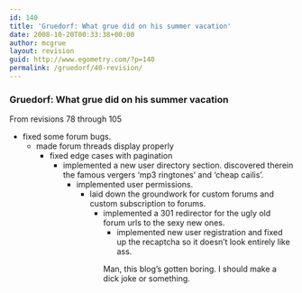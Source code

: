 ```yaml
---
id: 140
title: 'Gruedorf: What grue did on his summer vacation'
date: 2008-10-20T00:33:38+00:00
author: mcgrue
layout: revision
guid: http://www.egometry.com/?p=140
permalink: /gruedorf/40-revision/
---
```

### Gruedorf: What grue did on his summer vacation

From revisions 78 through 105

  * fixed some forum bugs. 
      * made forum threads display properly 
          * fixed edge cases with pagination 
              * implemented a new user directory section. discovered therein the famous vergers &#8216;mp3 ringtones&#8217; and &#8216;cheap cailis&#8217;. 
                  * implemented user permissions. 
                      * laid down the groundwork for custom forums and custom subscription to forums. 
                          * implemented a 301 redirector for the ugly old forum urls to the sexy new ones. 
                              * implemented new user registration and fixed up the recaptcha so it doesn&#8217;t look entirely like ass. </ul> </p> 
                                Man, this blog&#8217;s gotten boring. I should make a dick joke or something.